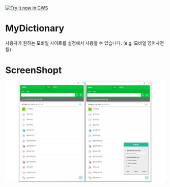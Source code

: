 <a target="_blank" href="https://chrome.google.com/webstore/detail/my-dictionary/jcjbflleiicekblpdpmhoiacbaigofdo?utm_source=chrome-app-launcher-info-dialog">![Try it now in CWS](https://raw.github.com/GoogleChrome/chrome-app-samples/master/tryitnowbutton.png "Click here to install this sample from the Chrome Web Store")</a>


# MyDictionary

사용자가 원하는 모바일 사이트를 설정해서 사용할 수 있습니다.
(e.g. 모바일 영어사전 등)

# ScreenShopt

<img src="screenshots/dic.png"/>

